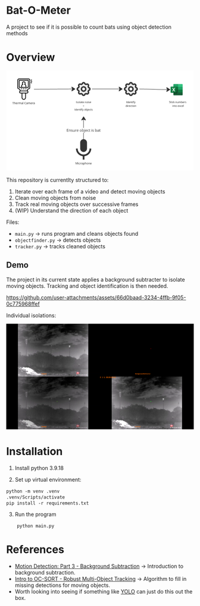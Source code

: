 # Bat-O-Meter

A project to see if it is possible to count bats using object detection methods

# Overview

![Overview](./assets/overview.png)

This repository is currentlty structured to:

1. Iterate over each frame of a video and detect moving objects
2. Clean moving objects from noise
3. Track real moving objects over successive frames
4. (WIP) Understand the direction of each object

Files:

- `main.py` → runs program and cleans objects found
- `objectfinder.py` → detects objects
- `tracker.py` → tracks cleaned objects

## Demo

The project in its current state applies a background subtracter to isolate moving objects. Tracking and object identification is then needed.

https://github.com/user-attachments/assets/66d0baad-3234-4ffb-9f05-0c775968ffef

Individual isolations:

![Demo](./assets/demo.png)

# Installation

1. Install python 3.9.18

2. Set up virtual environment:

```shell
python -m venv .venv
.venv/Scripts/activate
pip install -r requirements.txt
```

3. Run the program

```shell
    python main.py
```

# References

- [Motion Detection: Part 3 - Background Subtraction](https://medium.com/@itberrios6/introduction-to-motion-detection-part-3-025271f66ef9) → Introduction to background subtraction.
- [Intro to OC-SORT - Robust Multi-Object Tracking](https://medium.com/@itberrios6/introduction-to-ocsort-c1ea1c6adfa2) → Algorithm to fill in missing detections for moving objects.
- Worth looking into seeing if something like [YOLO](https://docs.ultralytics.com/models/yolo11/) can just do this out the box.
